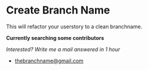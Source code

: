 # Create Branch Name
This will refactor your userstory to a clean branchname.

**Currently searching some contributors**

*Interested? Write me a mail _answered in 1 hour_*

- thebranchname@gmail.com
